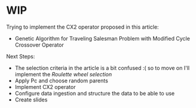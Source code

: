 # WIP
Trying to implement the CX2 operator proposed in this article:
  - Genetic Algorithm for Traveling Salesman Problem with Modified Cycle Crossover Operator

Next Steps:

- The selection criteria in the article is a bit confused :( so to move on I'll implement the *Roulette wheel selection* 
- Apply Pc and choose random parents
- Implement CX2 operator
- Configure data ingestion and structure the data to be able to use
- Create slides 
